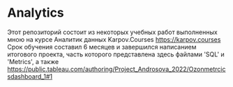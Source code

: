 # Analytics

Этот репозиторий состоит из некоторых учебных работ выполненных мною на курсе Аналитик данных Karpov.Courses https://karpov.courses
Срок обучения составил 6 месяцев и завершился написанием итогового проекта, часть которого представлена здесь файлами 'SQL' и 'Metrics', а также https://public.tableau.com/authoring/Project_Androsova_2022/Ozonmetrcicsdashboard_1#1
